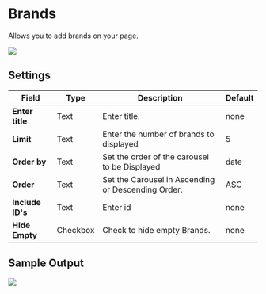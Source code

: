 # Brands

Allows you to add brands on your page.

![](http://transvelo.github.io/docs/electro/images/vc-brand-carousel-setting.png)

## Settings

| Field | Type | Description | Default
| -- | -- | -- | -- |
| **Enter title** | Text |  Enter title. | none
| **Limit** | Text |  Enter the number of brands to displayed | 5
| **Order by** | Text |  Set the order of the carousel to be Displayed | date
| **Order** | Text | Set the Carousel in Ascending or Descending Order. | ASC
| **Include ID's** | Text |  Enter id | none
| **HIde Empty** | Checkbox | Check to hide empty Brands. | none

## Sample Output

![](http://transvelo.github.io/docs/electro/images/vc-brands-carousel-output.png)
